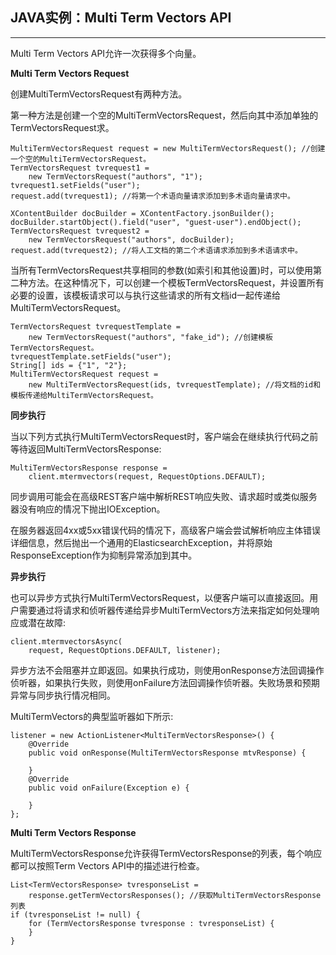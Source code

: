 ## JAVA实例：Multi Term Vectors API

------

 Multi Term Vectors API允许一次获得多个向量。

**Multi Term Vectors Request**

 创建MultiTermVectorsRequest有两种方法。

 第一种方法是创建一个空的MultiTermVectorsRequest，然后向其中添加单独的TermVectorsRequest求。

```
MultiTermVectorsRequest request = new MultiTermVectorsRequest(); //创建一个空的MultiTermVectorsRequest。
TermVectorsRequest tvrequest1 =
    new TermVectorsRequest("authors", "1");
tvrequest1.setFields("user");
request.add(tvrequest1); //将第一个术语向量请求添加到多术语向量请求中。

XContentBuilder docBuilder = XContentFactory.jsonBuilder();
docBuilder.startObject().field("user", "guest-user").endObject();
TermVectorsRequest tvrequest2 =
    new TermVectorsRequest("authors", docBuilder);
request.add(tvrequest2); //将人工文档的第二个术语请求添加到多术语请求中。
```



 当所有TermVectorsRequest共享相同的参数(如索引和其他设置)时，可以使用第二种方法。在这种情况下，可以创建一个模板TermVectorsRequest，并设置所有必要的设置，该模板请求可以与执行这些请求的所有文档id一起传递给MultiTermVectorsRequest。

```
TermVectorsRequest tvrequestTemplate =
    new TermVectorsRequest("authors", "fake_id"); //创建模板TermVectorsRequest。
tvrequestTemplate.setFields("user");
String[] ids = {"1", "2"};
MultiTermVectorsRequest request =
    new MultiTermVectorsRequest(ids, tvrequestTemplate); //将文档的id和模板传递给MultiTermVectorsRequest。
```

**同步执行**

 当以下列方式执行MultiTermVectorsRequest时，客户端会在继续执行代码之前等待返回MultiTermVectorsResponse:

```
MultiTermVectorsResponse response =
    client.mtermvectors(request, RequestOptions.DEFAULT);
```

 同步调用可能会在高级REST客户端中解析REST响应失败、请求超时或类似服务器没有响应的情况下抛出IOException。

 在服务器返回4xx或5xx错误代码的情况下，高级客户端会尝试解析响应主体错误详细信息，然后抛出一个通用的ElasticsearchException，并将原始ResponseException作为抑制异常添加到其中。

**异步执行**

 也可以异步方式执行MultiTermVectorsRequest，以便客户端可以直接返回。用户需要通过将请求和侦听器传递给异步MultiTermVectors方法来指定如何处理响应或潜在故障:

```
client.mtermvectorsAsync(
    request, RequestOptions.DEFAULT, listener);
```

 异步方法不会阻塞并立即返回。如果执行成功，则使用onResponse方法回调操作侦听器，如果执行失败，则使用onFailure方法回调操作侦听器。失败场景和预期异常与同步执行情况相同。

 MultiTermVectors的典型监听器如下所示:

```
listener = new ActionListener<MultiTermVectorsResponse>() {
    @Override
    public void onResponse(MultiTermVectorsResponse mtvResponse) {
        
    }
    @Override
    public void onFailure(Exception e) {
        
    }
};
```



**Multi Term Vectors Response**

 MultiTermVectorsResponse允许获得TermVectorsResponse的列表，每个响应都可以按照Term Vectors API中的描述进行检查。

```
List<TermVectorsResponse> tvresponseList =
    response.getTermVectorsResponses(); //获取MultiTermVectorsResponse列表
if (tvresponseList != null) {
    for (TermVectorsResponse tvresponse : tvresponseList) {
    }
}
```
